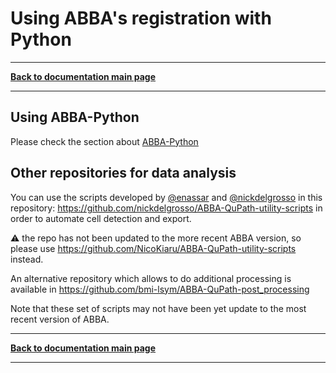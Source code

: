 # Using ABBA's registration with Python

-----
[**Back to documentation main page**](index.md)

-----

## Using ABBA-Python

Please check the section about [ABBA-Python](abba_python.md)

## Other repositories for data analysis

You can use the scripts developed by [@enassar](https://github.com/enassar) and [@nickdelgrosso](https://github.com/nickdelgrosso) in this repository: https://github.com/nickdelgrosso/ABBA-QuPath-utility-scripts in order to automate cell detection and export.

:warning: the repo has not been updated to the more recent ABBA version, so please use https://github.com/NicoKiaru/ABBA-QuPath-utility-scripts instead.

An alternative repository which allows to do additional processing is available in https://github.com/bmi-lsym/ABBA-QuPath-post_processing

Note that these set of scripts may not have been yet update to the most recent version of ABBA.


-----
[**Back to documentation main page**](index.md)

-----